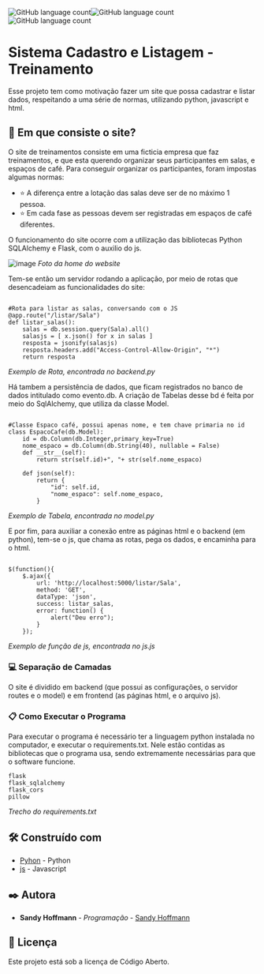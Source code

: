  <img alt="GitHub language count" src="https://img.shields.io/badge/python-v3.7-purple"><img alt="GitHub language count" src="https://img.shields.io/badge/flask-v1.1.1-purple"><img alt="GitHub language count" src="https://img.shields.io/badge/Code-Open%20Source-purple">
<h1>Sistema Cadastro e Listagem - Treinamento</h1>

Esse projeto tem como motivação fazer um site que possa cadastrar e listar dados, respeitando a uma série de normas, utilizando python, javascript e html.

## 🚀 Em que consiste o site?

O site de treinamentos consiste em uma ficticia empresa que faz treinamentos, e que esta querendo organizar seus participantes em salas, e espaços de café.
Para conseguir organizar os participantes, foram impostas algumas normas:

* :star: A diferença entre a lotação das salas deve ser de no máximo 1 pessoa.
* :star: Em cada fase as pessoas devem ser registradas em espaços de café diferentes.

O funcionamento do site ocorre com a utilização das bibliotecas Python SQLAlchemy  e Flask, com o auxilio do js.

![image](https://user-images.githubusercontent.com/60969091/109430283-55dac280-79df-11eb-89e0-79c62c24f427.png)
<i>Foto da home do website</i>

Tem-se então um servidor rodando a aplicação, por meio de rotas que desencadeiam as funcionalidades do site:

```~~~python

#Rota para listar as salas, conversando com o JS
@app.route("/listar/Sala")
def listar_salas():
    salas = db.session.query(Sala).all()
    salasjs = [ x.json() for x in salas ]
    resposta = jsonify(salasjs)
    resposta.headers.add("Access-Control-Allow-Origin", "*") 
    return resposta

```
<i>Exemplo de Rota, encontrada no backend.py</i>

Há tambem a persistência de dados, que ficam registrados no banco de dados intitulado como evento.db.
A criação de Tabelas desse bd é feita por meio do SqlAlchemy, que utiliza da classe Model.

```~~~python

#Classe Espaco café, possui apenas nome, e tem chave primaria no id
class EspacoCafe(db.Model):
    id = db.Column(db.Integer,primary_key=True)
    nome_espaco = db.Column(db.String(40), nullable = False)
    def __str__(self):
        return str(self.id)+", "+ str(self.nome_espaco)
    
    def json(self):
        return {
            "id": self.id,
            "nome_espaco": self.nome_espaco,
        }
```
<i>Exemplo de Tabela, encontrada no model.py</i>

E por fim, para auxiliar a conexão entre as páginas html e o backend (em python), tem-se o js, que chama as rotas, pega os dados, e encaminha para o html.

```~~~python

$(function(){ 
    $.ajax({
        url: 'http://localhost:5000/listar/Sala',
        method: 'GET',
        dataType: 'json', 
        success: listar_salas, 
        error: function() {
            alert("Deu erro");
        }
    });
```
<i>Exemplo de função de js, encontrada no js.js</i>

### 💻 Separação de Camadas

O site é dividido em backend (que possui as configurações, o servidor routes e o model) e em frontend (as páginas html, e o arquivo js).

### 📋 Como Executar o Programa

Para executar o programa é necessário ter a linguagem python instalada no computador, e executar o requirements.txt.
Nele estão contidas as bibliotecas que o programa usa, sendo extremamente necessárias para que o software funcione.

```
flask
flask_sqlalchemy
flask_cors
pillow
```
<i>Trecho do requirements.txt</i>


## 🛠️ Construído com

* [Pyhon](https://www.python.org/) - Python
* [js](https://developer.mozilla.org/pt-BR/docs/Web/JavaScript) - Javascript

## ✒️ Autora

* **Sandy Hoffmann** - *Programação* - [Sandy Hoffmann](https://github.com/SandyHoffmann)

## 📄 Licença

Este projeto está sob a licença de Código Aberto.
